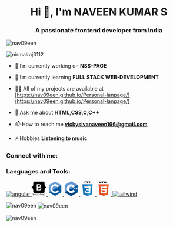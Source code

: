 <h1 align="center">Hi 👋, I'm NAVEEN KUMAR S</h1>
<h3 align="center">A passionate frontend developer from India</h3>

<p align="left"> <img src="https://komarev.com/ghpvc/?username=nav09een&label=Profile%20views&color=0e75b6&style=flat" alt="nav09een" /> </p>
<p align="left"> <img src="https://komarev.com/ghpvc/?username=nirmalraj3112&label=Profile%20views&color=0e75b6&style=flat" alt="nirmalraj3112" /> </p>

- 🔭 I’m currently working on **NSS-PAGE**

- 🌱 I’m currently learning **FULL STACK WEB-DEVELOPMENT**

- 👨‍💻 All of my projects are available at [https://nav09een.github.io/Personal-lanpage/](https://nav09een.github.io/Personal-lanpage/)

- 💬 Ask me about **HTML,CSS,C,C++**

- 📫 How to reach me **vickysivanaveen166@gmail.com**

- ⚡ Hobbies **Listening to music**

<h3 align="left">Connect with me:</h3>
<p align="left">
</p>

<h3 align="left">Languages and Tools:</h3>
<p align="left"> <a href="https://angular.io" target="_blank" rel="noreferrer"> <img src="https://angular.io/assets/images/logos/angular/angular.svg" alt="angular" width="40" height="40"/> </a> <a href="https://getbootstrap.com" target="_blank" rel="noreferrer"> <img src="https://raw.githubusercontent.com/devicons/devicon/master/icons/bootstrap/bootstrap-plain-wordmark.svg" alt="bootstrap" width="40" height="40"/> </a> <a href="https://www.cprogramming.com/" target="_blank" rel="noreferrer"> <img src="https://raw.githubusercontent.com/devicons/devicon/master/icons/c/c-original.svg" alt="c" width="40" height="40"/> </a> <a href="https://www.w3schools.com/cpp/" target="_blank" rel="noreferrer"> <img src="https://raw.githubusercontent.com/devicons/devicon/master/icons/cplusplus/cplusplus-original.svg" alt="cplusplus" width="40" height="40"/> </a> <a href="https://www.w3schools.com/css/" target="_blank" rel="noreferrer"> <img src="https://raw.githubusercontent.com/devicons/devicon/master/icons/css3/css3-original-wordmark.svg" alt="css3" width="40" height="40"/> </a> <a href="https://www.w3.org/html/" target="_blank" rel="noreferrer"> <img src="https://raw.githubusercontent.com/devicons/devicon/master/icons/html5/html5-original-wordmark.svg" alt="html5" width="40" height="40"/> </a> <a href="https://tailwindcss.com/" target="_blank" rel="noreferrer"> <img src="https://www.vectorlogo.zone/logos/tailwindcss/tailwindcss-icon.svg" alt="tailwind" width="40" height="40"/> </a> </p>

<p><img align="left" src="https://github-readme-stats.vercel.app/api/top-langs?username=nav09een&show_icons=true&locale=en&layout=compact" alt="nav09een" /></p>

<p>&nbsp;<img align="center" src="https://github-readme-stats.vercel.app/api?username=nav09een&show_icons=true&locale=en" alt="nav09een" /></p>

<p><img align="center" src="https://github-readme-streak-stats.herokuapp.com/?user=nav09een&" alt="nav09een" /></p>
